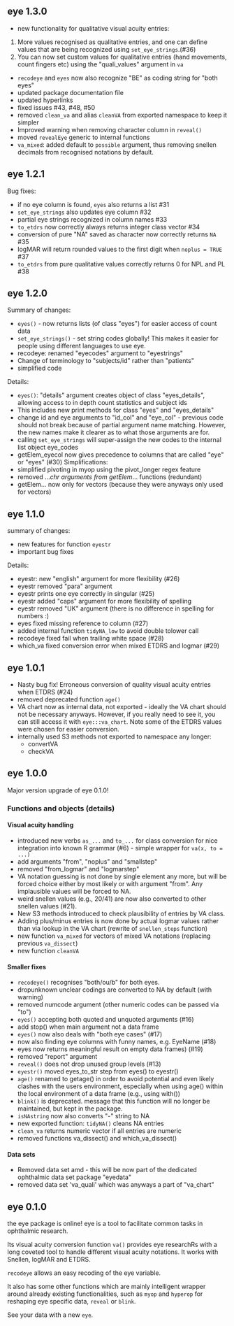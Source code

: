 ## eye 1.3.0
- new functionality for qualitative visual acuity entries: 
1) More values recognised as qualitative entries, and one can define values that are being recognized using `set_eye_strings`.(#36) 
2) You can now set custom values for qualitative entries (hand movements, count fingers etc) using the "quali_values" argument in `va`
- `recodeye` and `eyes` now also recognize "BE" as coding string for "both eyes"
- updated package documentation file  
- updated hyperlinks 
- fixed issues #43, #48, #50
- removed `clean_va` and alias `cleanVA` from exported namespace to keep it simpler
- Improved warning when removing character column in `reveal()`
- moved `revealEye` generic to internal functions
- `va_mixed`: added default to `possible` argument, thus removing snellen decimals from recognised notations by default. 

## eye 1.2.1
Bug fixes: 
- if no eye column is found, `eyes` also returns a list #31
- `set_eye_strings` also updates eye column #32 
- partial eye strings recognized in column names #33
- `to_etdrs` now correctly always returns integer class vector #34
- conversion of pure "NA" saved as character now correctly returns `NA` #35
- logMAR will return rounded values to the first digit when `noplus = TRUE` #37
- `to_etdrs` from pure qualitative values correctly returns 0 for NPL and PL #38

## eye 1.2.0
Summary of changes: 
- `eyes()` - now returns lists (of class "eyes") for easier access of count data
- `set_eye_strings()` - set string codes globally! This makes it easier for people using different languages to use eye.
- recodeye: renamed "eyecodes" argument to "eyestrings"
- Change of terminology to "subjects/id" rather than "patients" 
- simplified code

Details: 
- `eyes()`: "details" argument creates object of class "eyes_details", allowing access to in depth count statistics and subject ids 
- This includes new print methods for class "eyes" and "eyes_details"
- change id and eye arguments to "id_col" and "eye_col" - previous code should not break because of partial argument name matching. However, the new names make it clearer as to what those arguments are for.
- calling `set_eye_strings` will super-assign the new codes to the internal
list object eye_codes
- getElem_eyecol now gives precedence to columns that are called "eye" or "eyes" (#30)
Simplifications:
- simplified pivoting in myop using the pivot_longer regex feature
- removed ..._chr arguments from getElem_... functions (redundant)
- getElem... now only for vectors (because they were anyways only used for vectors)

## eye 1.1.0  
summary of changes: 
- new features for function `eyestr`
- important bug fixes

Details: 
- eyestr: new "english" argument for more flexibility (#26)
- eyestr removed "para" argument 
- eyestr prints one eye correctly in singular (#25)
- eyestr added "caps" argument for more flexibility of spelling
- eyestr removed "UK" argument (there is no difference in spelling for numbers :)
- eyes fixed missing reference to column (#27)
- added internal function `tidyNA_low` to avoid double tolower call
- recodeye fixed fail when trailing white space (#28)
- which_va fixed conversion error when mixed ETDRS and logmar (#29)

## eye 1.0.1
- Nasty bug fix! Erroneous conversion of quality visual acuity entries when ETDRS (#24)
- removed deprecated function `age()`
- VA chart now as internal data, not exported - ideally the VA chart should not
be necessary anyways. However, if you really need to see it, you can still access it with `eye:::va_chart`. Note some of the ETDRS values were chosen for easier conversion. 
- internally used S3 methods not exported to namespace any longer:
  - convertVA 
  - checkVA
  
## eye 1.0.0
Major version upgrade of eye 0.1.0!

### Functions and objects (details)
#### Visual acuity handling
* introduced new verbs `as_...` and `to_...` for class conversion for nice integration into known R grammar (#6) - simple wrapper for `va(x, to = ...)`
* add arguments "from", "noplus" and "smallstep"
* removed "from_logmar" and "logmarstep"
* VA notation guessing is not done by single element any more, but will be forced choice either by most likely or with argument "from". Any implausible values will be forced to NA.
* weird snellen values (e.g., 20/41) are now also converted to other snellen values (#21). 
* New S3 methods introduced to check plausibility of entries by VA class. 
* Adding plus/minus entries is now done by actual logmar values rather than via lookup in the VA chart (rewrite of `snellen_steps` function)
* new function `va_mixed` for vectors of mixed VA notations (replacing previous `va_dissect`)
* new function `cleanVA`

#### Smaller fixes
* `recodeye()` recognises "both/ou/b" for both eyes. 
* dropunknown unclear codings are converted to NA by default (with warning)
* removed numcode argument (other numeric codes can be passed via "to")
* `eyes()` accepting both quoted and unquoted arguments (#16)
* add stop() when main argument not a data frame
* `eyes()` now also deals with "both eye cases" (#17)
* now also finding eye columns with funny names, e.g. EyeName (#18) 
* eyes now returns meaningful result on empty data frames) (#19)
* removed "report" argument 
* `reveal()` does not drop unused group levels (#13)
* `eyestr()` moved eyes_to_str step from eyes() to eyestr()
* `age()` renamed to getage() in order to avoid potential and even likely clashes with the users environment, especially when using age() within the local environment of a data frame (e.g., using with())
* `blink()` is deprecated. message that this function will no longer be maintained, but kept in the package. 
* `isNAstring` now also converts "-" string to NA
* new exported function: `tidyNA()` cleans NA entries
* `clean_va` returns numeric vector if all entries are numeric
* removed functions va_dissect() and which_va_dissect()

#### Data sets
* Removed data set amd - this will be now part of the dedicated ophthalmic data set package "eyedata"
* removed data set 'va_quali' which was anyways a part of "va_chart"

## eye 0.1.0
the eye package is online!
eye is a tool to facilitate common tasks in ophthalmic research.

Its visual acuity conversion function `va()` provides eye researchRs with a long coveted tool to handle different visual acuity notations. It works with Snellen, logMAR and ETDRS.

`recodeye` allows an easy recoding of the eye variable.

It also has some other functions which are mainly intelligent wrapper around already existing functionalities, such as `myop` and `hyperop` for reshaping eye specific data, `reveal` or `blink`.

See your data with a new `eye`.
